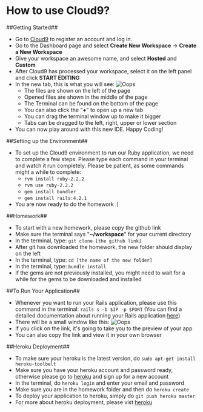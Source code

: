 How to use Cloud9?
==================

##Getting Started##

* Go to [Cloud9](http://c9.io) to register an account and log in.
* Go to the Dashboard page and select **Create New Workspace** -> **Create a New Workspace**
* Give your workspace an awesome name, and select **Hosted** and **Custom**
* After Cloud9 has processed your workspace, select it on the left panel and click **START EDITING**
* In the new tab, this is what you will see: ![Oops](http://i60.tinypic.com/2djs5s1.jpg)
  * The files are shown on the left of the page
  * Opened files are shown in the middle of the page
  * The Terminal can be found on the bottom of the page
  * You can also click the "**+**" to open up a new tab
  * You can drag the terminal window up to make it bigger
  * Tabs can be dragged to the left, right, upper or lower section
* You can now play around with this new IDE. Happy Coding!

##Setting up the Environment##

* To set up the Cloud9 environment to run our Ruby application, we need to complete a few steps. Please type each command in your terminal and watch it run completely. Please be patient, as some commands might a while to complete:
  * ```rvm install ruby-2.2.2```
  * ```rvm use ruby-2.2.2```
  * ```gem install bundler```
  * ```gem install rails:4.2.1```
* You are now ready to do the homework :)

##Homework##

* To start with a new homework, please copy the github link
* Make sure the terminal says "**~/workspace**" for your current directory
* In the terminal, type: ```git clone [the github link]```
* After git has downloaded the homework, the new folder should display on the left
* In the terminal, type: ```cd [the name of the new folder]```
* In the terminal, type: ```bundle install```
* If the gems are not previously installed, you might need to wait for a while for the gems to be downloaded and installed

##To Run Your Application##

* Whenever you want to run your Rails application, please use this command in the terminal: ```rails s -b $IP -p $PORT``` (You can find a detailed documentation about running your Rails application [here](https://docs.c9.io/v1.0/docs/running-a-rails-app))
* There will be a small window like this: ![Oops](http://s24.postimg.org/b6hzkiz83/2015_07_07_10_33_45.png)
* If you click on the link, it's going to take you to the preview of your app
* You can also copy the link and view it in your own browser

##Heroku Deployment##

* To make sure your heroku is the latest version, do ```sudo apt-get install heroku-toolbelt```
* Make sure you have your heroku account and password ready, otherwise please go to [heroku](https://signup.heroku.com/www-header) and sign up for a new account
* In the terminal, do ```heroku login``` and enter your email and password
* Make sure you are in the homework folder and then do ```heroku create```
* To deploy your application to heroku, simply do ```git push heroku master```
* For more about heroku deployment, please vist [heroku](https://devcenter.heroku.com/articles/getting-started-with-ruby#deploy-the-app)
